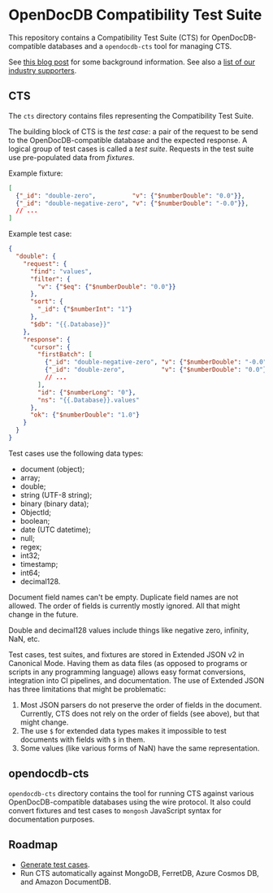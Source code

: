 # OpenDocDB Compatibility Test Suite

This repository contains a Compatibility Test Suite (CTS) for OpenDocDB-compatible databases
and a `opendocdb-cts` tool for managing CTS.

See [this blog post](https://opendocdb.org/steps-to-consider-when-standardizing-a-json-like-query-language) for some background information.
See also a [list of our industry supporters](https://opendocdb.org/supporters).

## CTS

The `cts` directory contains files representing the Compatibility Test Suite.

The building block of CTS is the *test case*: a pair of the request to be send to the OpenDocDB-compatible database and the expected response.
A logical group of test cases is called a *test suite*.
Requests in the test suite use pre-populated data from *fixtures*.

Example fixture:

```json
[
  {"_id": "double-zero",          "v": {"$numberDouble": "0.0"}},
  {"_id": "double-negative-zero", "v": {"$numberDouble": "-0.0"}},
  // ...
]
```

Example test case:

```json
{
  "double": {
    "request": {
      "find": "values",
      "filter": {
        "v": {"$eq": {"$numberDouble": "0.0"}}
      },
      "sort": {
        "_id": {"$numberInt": "1"}
      },
      "$db": "{{.Database}}"
    },
    "response": {
      "cursor": {
        "firstBatch": [
          {"_id": "double-negative-zero", "v": {"$numberDouble": "-0.0"}},
          {"_id": "double-zero",          "v": {"$numberDouble": "0.0"}},
          // ...
        ],
        "id": {"$numberLong": "0"},
        "ns": "{{.Database}}.values"
      },
      "ok": {"$numberDouble": "1.0"}
    }
  }
}
```

Test cases use the following data types:
* document (object);
* array;
* double;
* string (UTF-8 string);
* binary (binary data);
* ObjectId;
* boolean;
* date (UTC datetime);
* null;
* regex;
* int32;
* timestamp;
* int64;
* decimal128.

Document field names can't be empty.
Duplicate field names are not allowed.
The order of fields is currently mostly ignored.
All that might change in the future.

Double and decimal128 values include things like negative zero, infinity, NaN, etc.

Test cases, test suites, and fixtures are stored in Extended JSON v2 in Canonical Mode. Having them as data files (as opposed to programs or scripts in any programming language) allows easy format conversions, integration into CI pipelines, and documentation. The use of Extended JSON has three limitations that might be problematic:
1. Most JSON parsers do not preserve the order of fields in the document. Currently, CTS does not rely on the order of fields (see above), but that might change.
2. The use `$` for extended data types makes it impossible to test documents with fields with `$` in them.
3. Some values (like various forms of NaN) have the same representation.

## opendocdb-cts

`opendocdb-cts` directory contains the tool for running CTS against various OpenDocDB-compatible databases
using the wire protocol.
It also could convert fixtures and test cases to `mongosh` JavaScript syntax for documentation purposes.

## Roadmap

* [Generate test cases](https://github.com/OpenDocDB/cts/issues/5).
* Run CTS automatically against MongoDB, FerretDB, Azure Cosmos DB, and Amazon DocumentDB.
